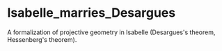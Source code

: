 # Isabelle_marries_Desargues
A formalization of projective geometry in Isabelle (Desargues's theorem, Hessenberg's theorem).
